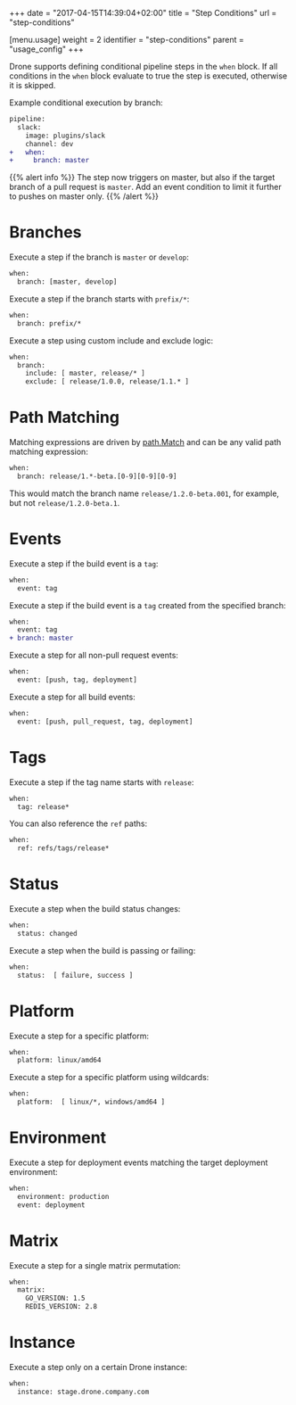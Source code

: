 +++
date = "2017-04-15T14:39:04+02:00"
title = "Step Conditions"
url = "step-conditions"

[menu.usage]
  weight = 2
  identifier = "step-conditions"
  parent = "usage_config"
+++

Drone supports defining conditional pipeline steps in the `when` block. If all conditions in the `when` block evaluate to true the step is executed, otherwise it is skipped.

Example conditional execution by branch:

```diff
pipeline:
  slack:
    image: plugins/slack
    channel: dev
+   when:
+     branch: master
```

{{% alert info %}}
The step now triggers on master, but also if the target branch of a pull request is `master`. Add an event condition to limit it further to pushes on master only.
{{% /alert %}}

# Branches

Execute a step if the branch is `master` or `develop`:

```diff
when:
  branch: [master, develop]
```

Execute a step if the branch starts with `prefix/*`:

```diff
when:
  branch: prefix/*
```

Execute a step using custom include and exclude logic:

```diff
when:
  branch:
    include: [ master, release/* ]
    exclude: [ release/1.0.0, release/1.1.* ]
```

# Path Matching

Matching expressions are driven by [path.Match](https://golang.org/pkg/path/#Match) and can be any valid path matching expression:

```diff
when:
  branch: release/1.*-beta.[0-9][0-9][0-9]
```

This would match the branch name `release/1.2.0-beta.001`, for example, but not `release/1.2.0-beta.1`.

# Events

Execute a step if the build event is a `tag`:

```diff
when:
  event: tag
```

Execute a step if the build event is a `tag` created from the specified branch:

```diff
when:
  event: tag
+ branch: master
```

Execute a step for all non-pull request events:

```diff
when:
  event: [push, tag, deployment]
```

Execute a step for all build events:

```diff
when:
  event: [push, pull_request, tag, deployment]
```

# Tags

Execute a step if the tag name starts with `release`:

```diff
when:
  tag: release*
```

You can also reference the `ref` paths:

```diff
when:
  ref: refs/tags/release*
```

# Status

Execute a step when the build status changes:

```diff
when:
  status: changed
```

Execute a step when the build is passing or failing:

```diff
when:
  status:  [ failure, success ]
```

# Platform

Execute a step for a specific platform:

```diff
when:
  platform: linux/amd64
```

Execute a step for a specific platform using wildcards:

```diff
when:
  platform:  [ linux/*, windows/amd64 ]
```

# Environment

Execute a step for deployment events matching the target deployment environment:

```diff
when:
  environment: production
  event: deployment
```

# Matrix

Execute a step for a single matrix permutation:

```diff
when:
  matrix:
    GO_VERSION: 1.5
    REDIS_VERSION: 2.8
```

# Instance

Execute a step only on a certain Drone instance:

```diff
when:
  instance: stage.drone.company.com
```
